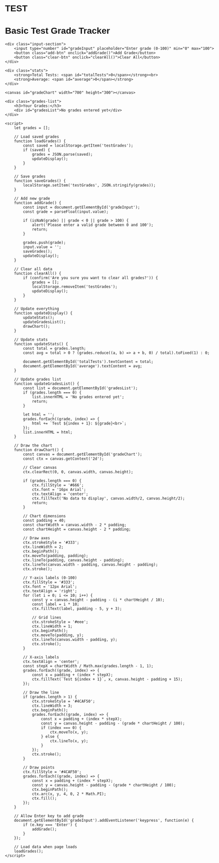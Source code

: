 # TEST
<!DOCTYPE html>
<html lang="en">
<head>
    <meta charset="UTF-8">
    <meta name="viewport" content="width=device-width, initial-scale=1.0">
    <title>Basic Grade Tracker</title>
    <style>
        body {
            font-family: Arial, sans-serif;
            max-width: 800px;
            margin: 0 auto;
            padding: 20px;
        }
        .input-section {
            margin-bottom: 20px;
            padding: 15px;
            background: #f5f5f5;
            border-radius: 5px;
        }
        input {
            padding: 8px;
            font-size: 16px;
            margin-right: 10px;
            width: 100px;
        }
        button {
            padding: 8px 16px;
            font-size: 16px;
            margin: 5px;
            cursor: pointer;
        }
        .add-btn {
            background: #4CAF50;
            color: white;
            border: none;
        }
        .clear-btn {
            background: #f44336;
            color: white;
            border: none;
        }
        .stats {
            background: #e3f2fd;
            padding: 15px;
            border-radius: 5px;
            margin: 15px 0;
        }
        .grades-list {
            background: white;
            border: 1px solid #ddd;
            padding: 15px;
            border-radius: 5px;
            margin: 15px 0;
        }
        canvas {
            border: 1px solid #ddd;
            margin: 15px 0;
        }
    </style>
</head>
<body>
    <h1>Basic Test Grade Tracker</h1>
    
    <div class="input-section">
        <input type="number" id="gradeInput" placeholder="Enter grade (0-100)" min="0" max="100">
        <button class="add-btn" onclick="addGrade()">Add Grade</button>
        <button class="clear-btn" onclick="clearAll()">Clear All</button>
    </div>
    
    <div class="stats">
        <strong>Total Tests: <span id="totalTests">0</span></strong><br>
        <strong>Average: <span id="average">0</span></strong>
    </div>
    
    <canvas id="gradeChart" width="700" height="300"></canvas>
    
    <div class="grades-list">
        <h3>Your Grades:</h3>
        <div id="gradesList">No grades entered yet</div>
    </div>

    <script>
        let grades = [];
        
        // Load saved grades
        function loadGrades() {
            const saved = localStorage.getItem('testGrades');
            if (saved) {
                grades = JSON.parse(saved);
                updateDisplay();
            }
        }
        
        // Save grades
        function saveGrades() {
            localStorage.setItem('testGrades', JSON.stringify(grades));
        }
        
        // Add new grade
        function addGrade() {
            const input = document.getElementById('gradeInput');
            const grade = parseFloat(input.value);
            
            if (isNaN(grade) || grade < 0 || grade > 100) {
                alert('Please enter a valid grade between 0 and 100');
                return;
            }
            
            grades.push(grade);
            input.value = '';
            saveGrades();
            updateDisplay();
        }
        
        // Clear all data
        function clearAll() {
            if (confirm('Are you sure you want to clear all grades?')) {
                grades = [];
                localStorage.removeItem('testGrades');
                updateDisplay();
            }
        }
        
        // Update everything
        function updateDisplay() {
            updateStats();
            updateGradesList();
            drawChart();
        }
        
        // Update stats
        function updateStats() {
            const total = grades.length;
            const avg = total > 0 ? (grades.reduce((a, b) => a + b, 0) / total).toFixed(1) : 0;
            
            document.getElementById('totalTests').textContent = total;
            document.getElementById('average').textContent = avg;
        }
        
        // Update grades list
        function updateGradesList() {
            const list = document.getElementById('gradesList');
            if (grades.length === 0) {
                list.innerHTML = 'No grades entered yet';
                return;
            }
            
            let html = '';
            grades.forEach((grade, index) => {
                html += `Test ${index + 1}: ${grade}<br>`;
            });
            list.innerHTML = html;
        }
        
        // Draw the chart
        function drawChart() {
            const canvas = document.getElementById('gradeChart');
            const ctx = canvas.getContext('2d');
            
            // Clear canvas
            ctx.clearRect(0, 0, canvas.width, canvas.height);
            
            if (grades.length === 0) {
                ctx.fillStyle = '#666';
                ctx.font = '16px Arial';
                ctx.textAlign = 'center';
                ctx.fillText('No data to display', canvas.width/2, canvas.height/2);
                return;
            }
            
            // Chart dimensions
            const padding = 40;
            const chartWidth = canvas.width - 2 * padding;
            const chartHeight = canvas.height - 2 * padding;
            
            // Draw axes
            ctx.strokeStyle = '#333';
            ctx.lineWidth = 2;
            ctx.beginPath();
            ctx.moveTo(padding, padding);
            ctx.lineTo(padding, canvas.height - padding);
            ctx.lineTo(canvas.width - padding, canvas.height - padding);
            ctx.stroke();
            
            // Y-axis labels (0-100)
            ctx.fillStyle = '#333';
            ctx.font = '12px Arial';
            ctx.textAlign = 'right';
            for (let i = 0; i <= 10; i++) {
                const y = canvas.height - padding - (i * chartHeight / 10);
                const label = i * 10;
                ctx.fillText(label, padding - 5, y + 3);
                
                // Grid lines
                ctx.strokeStyle = '#eee';
                ctx.lineWidth = 1;
                ctx.beginPath();
                ctx.moveTo(padding, y);
                ctx.lineTo(canvas.width - padding, y);
                ctx.stroke();
            }
            
            // X-axis labels
            ctx.textAlign = 'center';
            const stepX = chartWidth / Math.max(grades.length - 1, 1);
            grades.forEach((grade, index) => {
                const x = padding + (index * stepX);
                ctx.fillText(`Test ${index + 1}`, x, canvas.height - padding + 15);
            });
            
            // Draw the line
            if (grades.length > 1) {
                ctx.strokeStyle = '#4CAF50';
                ctx.lineWidth = 3;
                ctx.beginPath();
                grades.forEach((grade, index) => {
                    const x = padding + (index * stepX);
                    const y = canvas.height - padding - (grade * chartHeight / 100);
                    if (index === 0) {
                        ctx.moveTo(x, y);
                    } else {
                        ctx.lineTo(x, y);
                    }
                });
                ctx.stroke();
            }
            
            // Draw points
            ctx.fillStyle = '#4CAF50';
            grades.forEach((grade, index) => {
                const x = padding + (index * stepX);
                const y = canvas.height - padding - (grade * chartHeight / 100);
                ctx.beginPath();
                ctx.arc(x, y, 4, 0, 2 * Math.PI);
                ctx.fill();
            });
        }
        
        // Allow Enter key to add grade
        document.getElementById('gradeInput').addEventListener('keypress', function(e) {
            if (e.key === 'Enter') {
                addGrade();
            }
        });
        
        // Load data when page loads
        loadGrades();
    </script>
</body>
</html>
